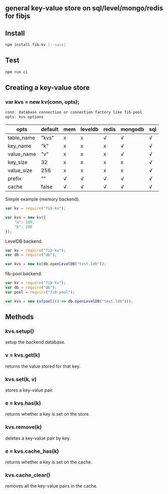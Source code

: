 ## general key-value store on sql/level/mongo/redis for fibjs

## Install

```sh
npm install fib-kv [--save]
```

## Test

```sh
npm run ci
```

## Creating a key-value store

### var kvs = new kv(conn, opts);

```JavaScript
conn: database connection or connection factory like fib-pool
opts: kvs options
```

opts | default | mem | leveldb | redis | mongodb | sql
---  |    ---  | --- |   ---   |   ---   |  ---  | ---
table_name | "kvs" | x | x | √ | √ | √ 
key_name | "k" | x | x | x | √ | √ 
value_name | "v" | x | x | x | √ | √ 
key_size | 32 | x | x | x | x | √ 
value_size | 256 | x | x | x | x | √ 
prefix | "" | √ | √ | √ | √ | √ 
cache | false | √ | √ | √ | √ | √ 

Simple example (memory backend).
```JavaScript
var kv = require("fib-kv");

var kvs = new kv({
    "a": 100,
    "b": 200
});
```

LevelDB backend.
```JavaScript
var kv = require("fib-kv");
var db = require("db");

var kvs = new kv(db.openLevelDB("test.ldb"));
```

fib-pool backend.
```JavaScript
var kv = require("fib-kv");
var db = require("db");
var pool = require("fib-pool");

var kvs = new kv(pool(() => db.openLevelDB("test.ldb")));
```


## Methods

### kvs.setup()
setup the backend database.

### v = kvs.get(k)
returns the value stored for that key.

### kvs.set(k, v)
stores a key-value pair.

### e = kvs.has(k)
returns whether a key is set on the store.

### kvs.remove(k)
deletes a key-value pair by key.

### e = kvs.cache_has(k)
returns whether a key is set on the cache.

### kvs.cache_clear()
removes all the key-value pairs in the cache.